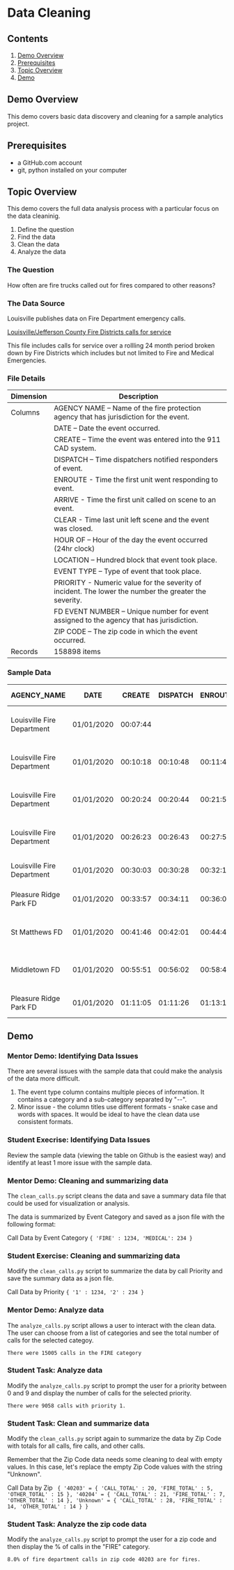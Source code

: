 # Data Cleaning

## Contents
1. [Demo Overview](#demo-overview)
1. [Prerequisites](#prerequisites)
1. [Topic Overview](#topic-overview)
1. [Demo](#demo)

## Demo Overview

This demo covers basic data discovery and cleaning for a sample analytics project.

## Prerequisites

- a GitHub.com account
- git, python installed on your computer


## Topic Overview

This demo covers the full data analysis process with a particular focus on the data cleaninig.

1. Define the question
1. Find the data
1. Clean the data
1. Analyze the data

### The Question

How often are fire trucks called out for fires compared to other reasons?

### The Data Source

Louisville publishes data on Fire Department emergency calls.

[Louisville/Jefferson County Fire Districts calls for service](https://data.louisvilleky.gov/dataset/louisvillejefferson-county-fire-districts-calls-service)

This file includes calls for service over a rollling 24 month period broken down by Fire Districts which includes but not limited to Fire and Medical Emergencies.


### File Details

|Dimension | Description |
| ------ | --------|
| Columns | AGENCY NAME – Name of the fire protection agency that has jurisdiction for the event.|
| |DATE – Date the event occurred.|
| |CREATE – Time the event was entered into the 911 CAD system. |
| |DISPATCH – Time dispatchers notified responders of event. |
| |ENROUTE - Time the first unit went responding to event. |
| |ARRIVE - Time the first unit called on scene to an event.|
| |CLEAR - Time last unit left scene and the event was closed.|
| |HOUR OF – Hour of the day the event occurred (24hr clock)|
| |LOCATION – Hundred block that event took place.|
| |EVENT TYPE – Type of event that took place.|
| |PRIORITY - Numeric value for the severity of incident. The lower the number the greater the severity.|
| |FD EVENT NUMBER – Unique number for event assigned to the agency that has jurisdiction.|
| |ZIP CODE – The zip code in which the event occurred. |
| Records | 158898 items |


### Sample Data

|AGENCY_NAME|DATE|CREATE|DISPATCH|ENROUTE|ARRIVE|CLEAR|HOUR OF|LOCATION|EVENT TYPE|PRIORITY|FD EVENT NUMBER|ZIP_CODE|
|-----------|----|------|--------|-------|------|-----|-------|--------|----------|--------|---------------|---------|
|Louisville Fire Department|01/01/2020|00:07:44||||00:08:00|0000|400 BLOCK OF S 5TH ST|ALARM--Fire Alarm Sounding-Commercial|2|LF190042159|40202|
|Louisville Fire Department|01/01/2020|00:10:18|00:10:48|00:11:48|00:15:41|00:21:13|0000|1200 BLOCK OF LARCHMONT AVE|FIRE--Fire-Type Unknown|2|LF200000001|40215|
|Louisville Fire Department|01/01/2020|00:20:24|00:20:44|00:21:56|00:25:18|00:51:35|0000|1800 BLOCK OF MCCLOSKEY AVE|FIRE--Fire/Close to Structure|2|LF200000002|40210|
|Louisville Fire Department|01/01/2020|00:26:23|00:26:43|00:27:53|00:34:15|00:52:36|0000|100 BLOCK OF COLONIAL OAKS CT|MEDICAL--MEDICAL - MED_CALL|7|LF200000003|40214|
|Louisville Fire Department|01/01/2020|00:30:03|00:30:28|00:32:15|00:37:06|00:56:50|0000|3500 BLOCK OF WHEELER AVE|MEDICAL--MEDICAL - MED_CALL|7|LF200000004|40215|
|Pleasure Ridge Park FD|01/01/2020|00:33:57|00:34:11|00:36:01|00:40:22|01:08:20|0000|8200 BLOCK OF DIXIE HWY|MEDICAL--MEDICAL - MED_CALL|7|F2219007864|40258|
|St Matthews FD|01/01/2020|00:41:46|00:42:01|00:44:45|00:48:58|01:09:06|0000|800 BLOCK OF WASHBURN AVE|FIRE--Dumpster Fire|3|F2619004232|40222|
|Middletown FD|01/01/2020|00:55:51|00:56:02|00:58:47|01:02:47|02:29:05|0000|2500 BLOCK OF EVERGREEN RD|ACCIDENT--Injury Accident|2|F9919005687|40223|
|Pleasure Ridge Park FD|01/01/2020|01:11:05|01:11:26|01:13:10|01:19:38|01:35:31|0100|7800 BLOCK OF BRAMBLE LN|MEDICAL--MEDICAL - MED_CALL|7|F2220000001| |



## Demo

### Mentor Demo: Identifying Data Issues
There are several issues with the sample data that could make the analysis of the data more difficult.

1. The event type column contains multiple pieces of information. It contains a category and a sub-category separated by "--".
1. Minor issue - the column titles use different formats - snake case and words with spaces. It would be ideal to have the clean data use consistent formats.


### Student Execrise: Identifying Data Issues
Review the sample data (viewing the table on Github is the easiest way) and identify at least 1 more issue with the sample data.

### Mentor Demo: Cleaning and summarizing data
The `clean_calls.py` script cleans the data and save a summary data file that could be used for visualization or analysis.

The data is summarized by Event Category and saved as a json file with the following format:

Call Data by Event Category
`
    {
        'FIRE' : 1234,
        'MEDICAL': 234
    }
`

### Student Exercise: Cleaning and summarizing data
Modify the `clean_calls.py` script to summarize the data by call Priority and save the summary data as a json file.

Call Data by Priority
`
    {
        '1' : 1234,
        '2' : 234
    }
`

### Mentor Demo: Analyze data

The `analyze_calls.py` script allows a user to interact with the clean data. The user can choose from a list of categories and see the total number of calls for the selected categoy.

`There were 15005 calls in the FIRE category`


### Student Task: Analyze data

Modify the `analyze_calls.py` script to prompt the user for a priority between 0 and 9 and display the number of calls for the selected priority.

`There were 9058 calls with priority 1.`


### Student Task: Clean and summarize data

Modify the `clean_calls.py` script again to summarize the data by Zip Code with totals for all calls, fire calls, and other calls. 

Remember that the Zip Code data needs some cleaning to deal with empty values. In this case, let's replace the empty Zip Code values with the string "Unknown".

Call Data by Zip
` 
    {
        '40203' = {
            'CALL_TOTAL' : 20,
            'FIRE_TOTAL' : 5,
            'OTHER_TOTAL' : 15
        },
        '40204' = {
            'CALL_TOTAL' : 21,
            'FIRE_TOTAL' : 7,
            'OTHER_TOTAL' : 14
        },
        'Unknown' = {
            'CALL_TOTAL' : 28,
            'FIRE_TOTAL' : 14,
            'OTHER_TOTAL' : 14
        }
    }
`

### Student Task: Analyze the zip code data
Modify the `analyze_calls.py` script to prompt the user for a zip code and then display the % of calls in the "FIRE" category.

`8.0% of fire department calls in zip code 40203 are for fires.`